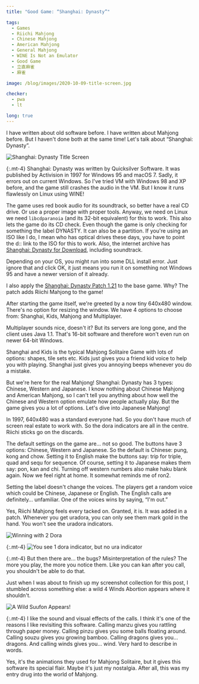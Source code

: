 ```yaml
---
title: "Good Game: “Shanghai: Dynasty”"

tags:
  - Games
  - Riichi Mahjong
  - Chinese Mahjong
  - American Mahjong
  - General Mahjong
  - WINE Is Not an Emulator
  - Good Game
  - 立直麻雀
  - 麻雀

image: /blog/images/2020-10-09-title-screen.jpg

checker:
  - pwa
  - lt

long: true
---
```

I have written about old software before.
I have written about Mahjong before.
But I haven't done both at the same time!
Let's talk about “Shanghai: Dynasty”.
<!--more-->

<picture>
  <source srcset="{{ '/blog/images/2020-10-09-title-screen.avif' | absolute_url }}" type="image/avif">
  <source srcset="{{ '/blog/images/2020-10-09-title-screen.webp' | absolute_url }}" type="image/webp">
  <img loading="lazy" src="{{ '/blog/images/2020-10-09-title-screen.jpg' | absolute_url }}" alt="Shanghai: Dynasty Title Screen">
</picture>

{:.mt-4}
Shanghai: Dynasty was written by Quicksilver Software.
It was published by Activision in 1997 for Windows 95 and macOS 7.
Sadly, it errors out on current Windows.
So I've tried VM with Windows 98 and XP before, and the game still crashes the audio in the VM.
But I know it runs flawlessly on Linux using WINE!

The game uses red book audio for its soundtrack, so better have a real CD drive.
Or use a proper image with proper tools.
Anyway, we need on Linux we need `libcdparanoia` (and its 32-bit equivalent) for this to work.
This also lets the game do its CD check.
Even though the game is only checking for something the label DYNASTY.
It can also be a partition.
If you're using an ISO like I do, I mean who has optical drives these days, you have to point the d:: link to the ISO for this to work.
Also, the internet archive has [Shanghai: Dynasty for Download](https://archive.org/details/shanghai-dynasty), including soundtrack.

Depending on your OS, you might run into some DLL install error.
Just ignore that and click OK, it just means you run it on something not Windows 95 and have a newer version of it already.

I also apply the [Shanghai: Dynasty Patch 1.21](https://www.patches-scrolls.de/patch/3667/7/30672) to the base game.
Why? The patch adds Riichi Mahjong to the game!

After starting the game itself, we're greeted by a now tiny 640x480 window.
There's no option for resizing the window.
We have 4 options to choose from: Shanghai, Kids, Mahjong and Multiplayer.

Multiplayer sounds nice, doesn't it?
But its servers are long gone, and the client uses Java 1.1.
That's 16-bit software and therefore won't even run on newer 64-bit Windows.

Shanghai and Kids is the typical Mahjong Solitaire Game with lots of options: shapes, tile sets etc.
Kids just gives you a friend kid voice to help you with playing.
Shanghai just gives you annoying beeps whenever you do a mistake.

But we're here for the real Mahjong! Shanghai: Dynasty has 3 types: Chinese, Western and Japanese.
I know nothing about Chinese Mahjong and American Mahjong, so I can't tell you anything about how well the Chinese and Western option emulate how people actually play.
But the game gives you a lot of options.
Let's dive into Japanese Mahjong!

In 1997, 640x480 was a standard everyone had. So you don't have much of screen real estate to work with.
So the dora indicators are all in the centre.
Riichi sticks go on the discards.

The default settings on the game are… not so good.
The buttons have 3 options: Chinese, Western and Japanese.
So the default is Chinese: pung, kong and chow.
Setting it to English make the buttons say: trip for triple, quad and sequ for sequence.
Of course, setting it to Japanese makes them say: pon, kan and chi.
Turning off western numbers also make haku blank again.
Now we feel right at home. It somewhat reminds me of ron2.

Setting the label doesn't change the voices.
The players get a random voice which could be Chinese, Japanese or English.
The English calls are definitely… unfamiliar.
One of the voices wins by saying, “I'm out.”

Yes, Riichi Mahjong feels every tacked on. Granted, it is. It was added in a patch.
Whenever you get uradora, you can only see them mark gold in the hand.
You won't see the uradora indicators.

<picture>
  <source srcset="{{ '/blog/images/2020-10-09-whats-my-ura-1.avif' | absolute_url }}" type="image/avif">
  <source srcset="{{ '/blog/images/2020-10-09-whats-my-ura-1.webp' | absolute_url }}" type="image/webp">
  <img loading="lazy" src="{{ '/blog/images/2020-10-09-whats-my-ura-1.jpg' | absolute_url }}" alt="Winning with 2 Dora">
</picture>

{:.mt-4}
<picture>
  <source srcset="{{ '/blog/images/2020-10-09-whats-my-ura-2.avif' | absolute_url }}" type="image/avif">
  <source srcset="{{ '/blog/images/2020-10-09-whats-my-ura-2.webp' | absolute_url }}" type="image/webp">
  <img loading="lazy" src="{{ '/blog/images/2020-10-09-whats-my-ura-2.jpg' | absolute_url }}" alt="You see 1 dora indicator, but no ura indicator">
</picture>

{:.mt-4}
But then there are… the bugs? Misinterpretation of the rules?
The more you play, the more you notice them.
Like you can kan after you call, you shouldn't be able to do that.

Just when I was about to finish up my screenshot collection for this post, I stumbled across something else: a wild 4 Winds Abortion appears where it shouldn't.

<picture>
  <source srcset="{{ '/blog/images/2020-10-09-a-wild-suufon-appears.avif' | absolute_url }}" type="image/avif">
  <source srcset="{{ '/blog/images/2020-10-09-a-wild-suufon-appears.webp' | absolute_url }}" type="image/webp">
  <img loading="lazy" src="{{ '/blog/images/2020-10-09-a-wild-suufon-appears.jpg' | absolute_url }}" alt="A Wild Suufon Appears!">
</picture>

{:.mt-4}
I like the sound and visual effects of the calls.
I think it's one of the reasons I like revisiting this software.
Calling manzu gives you rattling through paper money.
Calling pinzu gives you some balls floating around.
Calling souzu gives you growing bamboo.
Calling dragons gives you… dragons.
And calling winds gives you… wind.
Very hard to describe in words.

Yes, it's the animations they used for Mahjong Solitaire, but it gives this software its special flair.
Maybe it's just my nostalgia.
After all, this was my entry drug into the world of Mahjong.
